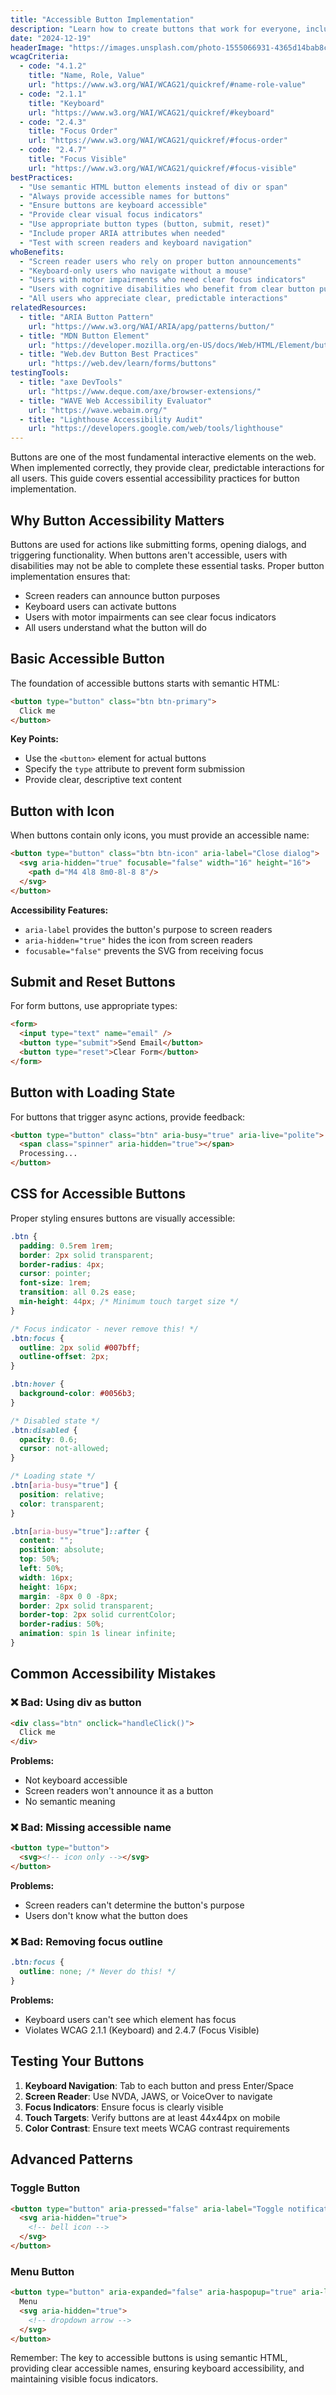 ```yaml
---
title: "Accessible Button Implementation"
description: "Learn how to create buttons that work for everyone, including keyboard and screen reader users."
date: "2024-12-19"
headerImage: "https://images.unsplash.com/photo-1555066931-4365d14bab8c?auto=format&fit=crop&w=1200&q=80"
wcagCriteria:
  - code: "4.1.2"
    title: "Name, Role, Value"
    url: "https://www.w3.org/WAI/WCAG21/quickref/#name-role-value"
  - code: "2.1.1"
    title: "Keyboard"
    url: "https://www.w3.org/WAI/WCAG21/quickref/#keyboard"
  - code: "2.4.3"
    title: "Focus Order"
    url: "https://www.w3.org/WAI/WCAG21/quickref/#focus-order"
  - code: "2.4.7"
    title: "Focus Visible"
    url: "https://www.w3.org/WAI/WCAG21/quickref/#focus-visible"
bestPractices:
  - "Use semantic HTML button elements instead of div or span"
  - "Always provide accessible names for buttons"
  - "Ensure buttons are keyboard accessible"
  - "Provide clear visual focus indicators"
  - "Use appropriate button types (button, submit, reset)"
  - "Include proper ARIA attributes when needed"
  - "Test with screen readers and keyboard navigation"
whoBenefits:
  - "Screen reader users who rely on proper button announcements"
  - "Keyboard-only users who navigate without a mouse"
  - "Users with motor impairments who need clear focus indicators"
  - "Users with cognitive disabilities who benefit from clear button purposes"
  - "All users who appreciate clear, predictable interactions"
relatedResources:
  - title: "ARIA Button Pattern"
    url: "https://www.w3.org/WAI/ARIA/apg/patterns/button/"
  - title: "MDN Button Element"
    url: "https://developer.mozilla.org/en-US/docs/Web/HTML/Element/button"
  - title: "Web.dev Button Best Practices"
    url: "https://web.dev/learn/forms/buttons"
testingTools:
  - title: "axe DevTools"
    url: "https://www.deque.com/axe/browser-extensions/"
  - title: "WAVE Web Accessibility Evaluator"
    url: "https://wave.webaim.org/"
  - title: "Lighthouse Accessibility Audit"
    url: "https://developers.google.com/web/tools/lighthouse"
---
```


Buttons are one of the most fundamental interactive elements on the web. When implemented correctly, they provide clear, predictable interactions for all users. This guide covers essential accessibility practices for button implementation.

## Why Button Accessibility Matters

Buttons are used for actions like submitting forms, opening dialogs, and triggering functionality. When buttons aren't accessible, users with disabilities may not be able to complete these essential tasks. Proper button implementation ensures that:

- Screen readers can announce button purposes
- Keyboard users can activate buttons
- Users with motor impairments can see clear focus indicators
- All users understand what the button will do

## Basic Accessible Button

The foundation of accessible buttons starts with semantic HTML:

```html
<button type="button" class="btn btn-primary">
  Click me
</button>
```

**Key Points:**
- Use the `<button>` element for actual buttons
- Specify the `type` attribute to prevent form submission
- Provide clear, descriptive text content

## Button with Icon

When buttons contain only icons, you must provide an accessible name:

```html
<button type="button" class="btn btn-icon" aria-label="Close dialog">
  <svg aria-hidden="true" focusable="false" width="16" height="16">
    <path d="M4 4l8 8m0-8l-8 8"/>
  </svg>
</button>
```

**Accessibility Features:**
- `aria-label` provides the button's purpose to screen readers
- `aria-hidden="true"` hides the icon from screen readers
- `focusable="false"` prevents the SVG from receiving focus

## Submit and Reset Buttons

For form buttons, use appropriate types:

```html
<form>
  <input type="text" name="email" />
  <button type="submit">Send Email</button>
  <button type="reset">Clear Form</button>
</form>
```

## Button with Loading State

For buttons that trigger async actions, provide feedback:

```html
<button type="button" class="btn" aria-busy="true" aria-live="polite">
  <span class="spinner" aria-hidden="true"></span>
  Processing...
</button>
```

## CSS for Accessible Buttons

Proper styling ensures buttons are visually accessible:

```css
.btn {
  padding: 0.5rem 1rem;
  border: 2px solid transparent;
  border-radius: 4px;
  cursor: pointer;
  font-size: 1rem;
  transition: all 0.2s ease;
  min-height: 44px; /* Minimum touch target size */
}

/* Focus indicator - never remove this! */
.btn:focus {
  outline: 2px solid #007bff;
  outline-offset: 2px;
}

.btn:hover {
  background-color: #0056b3;
}

/* Disabled state */
.btn:disabled {
  opacity: 0.6;
  cursor: not-allowed;
}

/* Loading state */
.btn[aria-busy="true"] {
  position: relative;
  color: transparent;
}

.btn[aria-busy="true"]::after {
  content: "";
  position: absolute;
  top: 50%;
  left: 50%;
  width: 16px;
  height: 16px;
  margin: -8px 0 0 -8px;
  border: 2px solid transparent;
  border-top: 2px solid currentColor;
  border-radius: 50%;
  animation: spin 1s linear infinite;
}
```

## Common Accessibility Mistakes

### ❌ Bad: Using div as button

```html
<div class="btn" onclick="handleClick()">
  Click me
</div>
```

**Problems:**
- Not keyboard accessible
- Screen readers won't announce it as a button
- No semantic meaning

### ❌ Bad: Missing accessible name

```html
<button type="button">
  <svg><!-- icon only --></svg>
</button>
```

**Problems:**
- Screen readers can't determine the button's purpose
- Users don't know what the button does

### ❌ Bad: Removing focus outline

```css
.btn:focus {
  outline: none; /* Never do this! */
}
```

**Problems:**
- Keyboard users can't see which element has focus
- Violates WCAG 2.1.1 (Keyboard) and 2.4.7 (Focus Visible)

## Testing Your Buttons

1. **Keyboard Navigation**: Tab to each button and press Enter/Space
2. **Screen Reader**: Use NVDA, JAWS, or VoiceOver to navigate
3. **Focus Indicators**: Ensure focus is clearly visible
4. **Touch Targets**: Verify buttons are at least 44x44px on mobile
5. **Color Contrast**: Ensure text meets WCAG contrast requirements

## Advanced Patterns

### Toggle Button

```html
<button type="button" aria-pressed="false" aria-label="Toggle notifications">
  <svg aria-hidden="true">
    <!-- bell icon -->
  </svg>
</button>
```

### Menu Button

```html
<button type="button" aria-expanded="false" aria-haspopup="true" aria-label="Open menu">
  Menu
  <svg aria-hidden="true">
    <!-- dropdown arrow -->
  </svg>
</button>
```

Remember: The key to accessible buttons is using semantic HTML, providing clear accessible names, ensuring keyboard accessibility, and maintaining visible focus indicators. 